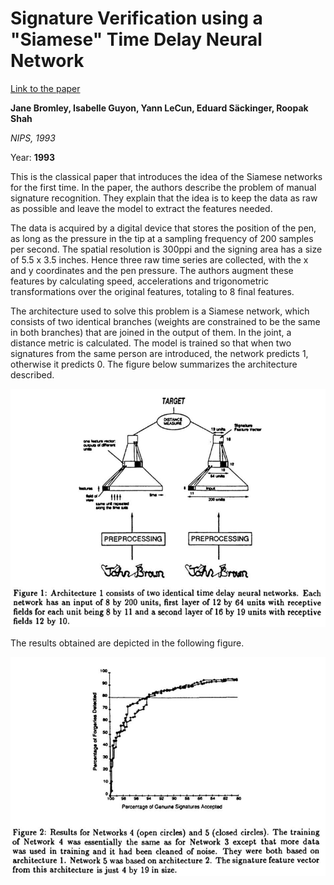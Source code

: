 # Signature Verification using a "Siamese" Time Delay Neural Network

[Link to the paper](https://proceedings.neurips.cc/paper/1993/hash/288cc0ff022877bd3df94bc9360b9c5d-Abstract.html)

**Jane Bromley, Isabelle Guyon, Yann LeCun, Eduard Säckinger, Roopak Shah**

*NIPS, 1993*

Year: **1993**

This is the classical paper that introduces the idea of the Siamese networks for the first time. In the paper, the authors describe the problem of manual signature recognition. They explain that the idea is to keep the data as raw as possible and leave the model to extract the features needed.

The data is acquired by a digital device that stores the position of the pen, as long as the pressure in the tip at a sampling frequency of 200 samples per second. The spatial resolution is 300ppi and the signing area has a size of 5.5 x 3.5 inches. Hence three raw time series are collected, with the x and y coordinates and the pen pressure. The authors augment these features by calculating speed, accelerations and trigonometric transformations over the original features, totaling to 8 final features.

The architecture used to solve this problem is a Siamese network, which consists of two identical branches (weights are constrained to be the same in both branches) that are joined in the output of them. In the joint, a distance metric is calculated. The model is trained so that when two signatures from the same person are introduced, the network predicts 1, otherwise it predicts 0. The figure below summarizes the architecture described.

![](bromley1993/architecture.png)

The results obtained are depicted in the following figure.

![](bromley1993/pseudo-roc.png)